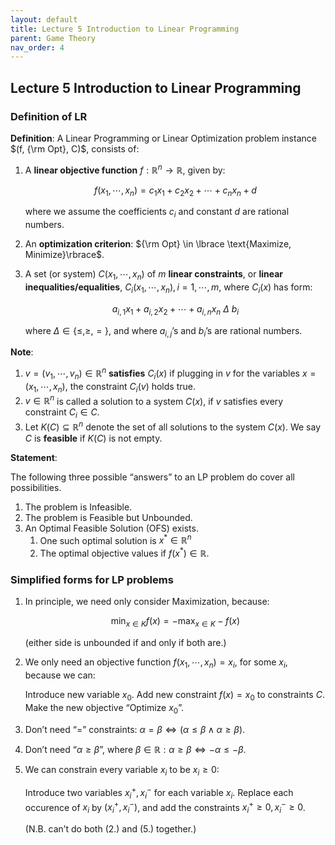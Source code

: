 ```yaml
---
layout: default
title: Lecture 5 Introduction to Linear Programming
parent: Game Theory
nav_order: 4
---
```


## Lecture 5 Introduction to Linear Programming

### Definition of LR

**Definition**: A Linear Programming or Linear Optimization problem instance  $(f, {\rm Opt}, C)$, consists of:

1. A **linear objective function** $f: \mathbb{R}^n \to \mathbb{R}$, given by:
    
    $$
    f(x_1, \cdots, x_n) = c_1x_1 + c_2x_2 + \cdots + c_nx_n + d
    $$
    
    where we assume the coefficients $c_i$ and constant $d$ are rational numbers.
    
2. An **optimization criterion**: ${\rm Opt} \in \lbrace \text{Maximize, Minimize}\rbrace$.
3. A set (or system) $C(x_1, \cdots, x_n)$ of $m$ **linear constraints**, or **linear inequalities/equalities**, $C_i(x_1, \cdots, x_n), i = 1, \cdots, m$, where $C_i(x)$ has form:
    
    $$
    a_{i, 1} x_1 + a_{i, 2} x_2 + \cdots + a_{i, n} x_n\ \Delta\ b_i
    $$
    
    where $\Delta \in \lbrace \leq, \geq, =\rbrace$, and where $a_{i, j}$’s and $b_i$’s are rational numbers.
    

**Note**:

1. $v = (v_1, \cdots, v_n) \in \mathbb{R}^n$ **satisfies** $C_i(x)$ if plugging in $v$ for the variables $x = (x_1, \cdots, x_n)$, the constraint $C_i(v)$ holds true.
2. $v\in \mathbb{R}^n$ is called a solution to a system $C(x)$, if $v$ satisfies every constraint $C_i \in C$.
3. Let $K(C) \subseteq \mathbb{R}^n$ denote the set of all solutions to the system $C(x)$. We say $C$ is **feasible** if $K(C)$ is not empty.

**Statement**:

The following three possible “answers” to an LP problem do cover all possibilities.

1. The problem is Infeasible.
2. The problem is Feasible but Unbounded.
3. An Optimal Feasible Solution (OFS) exists.
    1. One such optimal solution is $x^\ast \in \mathbb{R}^n$
    2. The optimal objective values if $f(x^\ast) \in \mathbb{R}$.

### Simplified forms for LP problems

1. In principle, we need only consider Maximization, because:
    
    $$
    \min_{x\in K}f(x) = -\max_{x\in K} -f(x)
    $$
    
    (either side is unbounded if and only if both are.)
    
2. We only need an objective function $f(x_1, \cdots, x_n) = x_i$, for some $x_i$, because we can:
    
    Introduce new variable $x_0$. Add new constraint $f(x) = x_0$ to constraints $C$. Make the new objective “Optimize $x_0$”.
    
3. Don’t need “$=$” constraints: $\alpha = \beta \Leftrightarrow (\alpha \leq \beta \wedge \alpha \geq \beta)$.
4. Don’t need “$\alpha \geq \beta$”, where $\beta \in \mathbb{R}: \alpha \geq \beta \Leftrightarrow -\alpha \leq - \beta$.
5. We can constrain every variable $x_i$ to be $x_i \geq 0$:
    
    Introduce two variables $x^+_i, x_i^-$ for each variable $x_i$. Replace each occurence of $x_i$ by $(x_i^+, x_i^-)$, and add the constraints $x_i^+\geq 0, x_i^-\geq 0$.
    
    (N.B. can’t do both (2.) and (5.) together.)